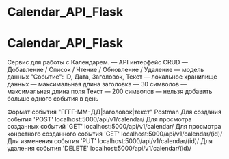 # Calendar_API_Flask
# Calendar_API_Flask

Сервис для работы с Календарем.
— API интерфейс CRUD — Добавление / Список / Чтение / Обновление / Удаление
— модель данных "Событие": ID, Дата, Заголовок, Текст
— локальное хранилище данных
— максимальная длина заголовка — 30 символов
— максимальная длина поля Текст — 200 символов
— нельзя добавить больше одного события в день

Формат события "ГГГГ-ММ-ДД|заголовок|текст"
Postman
Для создания события 'POST' localhost:5000/api/v1/calendar/
Для просмотра созданных событий 'GET' localhost:5000/api/v1/calendar/
Для просмотра конретного созданного события 'GET' localhost:5000/api/v1/calendar/(id)/
Для изменения события 'PUT' localhost:5000/api/v1/calendar/(id)/
Для удаления события 'DELETE' localhost:5000/api/v1/calendar/(id)/
